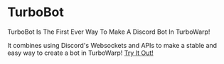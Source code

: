 # TurboBot

TurboBot Is The First Ever Way To Make A Discord Bot In TurboWarp!

It combines using Discord's Websockets and APIs to make a stable and easy way to create a bot in TurboWarp!
[Try It Out!](https://github.com/MILO123PRO/TurboBot/releases)
